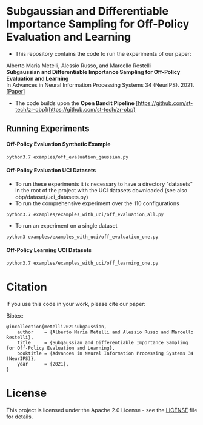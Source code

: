 # Subgaussian and Differentiable Importance Sampling for Off-Policy Evaluation and Learning

- This repository contains the code to run the experiments of our paper:

Alberto Maria Metelli, Alessio Russo, and Marcello Restelli<br>
**Subgaussian and Differentiable Importance Sampling for Off-Policy Evaluation and Learning**<br>
In Advances in Neural Information Processing Systems 34 (NeurIPS). 2021. [[Paper]](https://papers.nips.cc/paper/2021/hash/4476b929e30dd0c4e8bdbcc82c6ba23a-Abstract.html)

- The code builds upon the **Open Bandit Pipeline** [https://github.com/st-tech/zr-obp](https://github.com/st-tech/zr-obp)

## Running Experiments

#### Off-Policy Evaluation Synthetic Example
```
python3.7 examples/off_evaluation_gaussian.py 
```
#### Off-Policy Evaluation UCI Datasets
- To run these experiments it is necessary to have a directory "datasets" in the root of the project with the UCI datasets downloaded (see also obp/dataset/uci_datasets.py)
- To run the comprehensive experiment over the 110 configurations
```
python3.7 examples/examples_with_uci/off_evaluation_all.py
```
- To run an experiment on a single dataset
```
python3 examples/examples_with_uci/off_evaluation_one.py
```

#### Off-Policy Learning UCI Datasets
```
python3.7 examples/examples_with_uci/off_learning_one.py

```

# Citation
If you use this code in your work, please cite our paper:

Bibtex:
```
@incollection{metelli2021subgaussian,
	author    = {Alberto Maria Metelli and Alessio Russo and Marcello Restelli},
	title	  = {Subgaussian and Differentiable Importance Sampling for Off-Policy Evaluation and Learning},
	booktitle = {Advances in Neural Information Processing Systems 34 (NeurIPS)},
	year      = {2021},
}
```

# License
This project is licensed under the Apache 2.0 License - see the [LICENSE](LICENSE) file for details.
